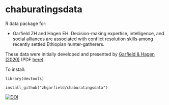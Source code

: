 # chaburatingsdata

R data package for:

* Garfield ZH and Hagen EH. Decision-making expertise, intelligence, and social alliances are associated with conflict resolution skills among recently settled Ethiopian hunter-gatherers.

These data were initially developed and presented by [Garfield & Hagen (2020)](https://www.sciencedirect.com/science/article/abs/pii/S1048984318303746?via%3Dihub) (PDF [here](https://zhgarfield.github.io/files/garfield_hagen_2020.pdf)).

To install:

`library(devtools)`

`install_github("zhgarfield/chaburatingsdata")`

[![DOI](https://zenodo.org/badge/751810956.svg)](https://zenodo.org/doi/10.5281/zenodo.10687850)
